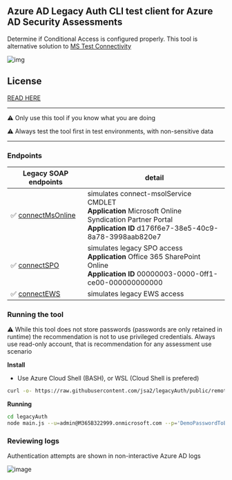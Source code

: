 ## Azure AD Legacy Auth CLI test client for Azure AD Security Assessments 

Determine if Conditional Access is configured properly. This tool is alternative solution to [MS Test Connectivity](https://testconnectivity.microsoft.com/tests/o365)


![img](https://user-images.githubusercontent.com/58001986/152131519-ed7d7a8a-1f3a-47df-a055-010dfebced01.gif)

## License

[READ HERE](https://github.com/jsa2/legacyAuth/blob/public/LICENSE)

---
 
  ⚠ Only use this tool if you know what you are doing

  ⚠ Always test the tool first in test environments, with non-sensitive data

---

### Endpoints 

Legacy SOAP endpoints|detail
-|-
✅ [connectMsOnline](src/msoid.js)| simulates connect-msolService CMDLET <br> **Application** Microsoft Online Syndication Partner Portal <br> **Application ID** d176f6e7-38e5-40c9-8a78-3998aab820e7
✅ [connectSPO](src/spo.js)| simulates legacy SPO access<br> **Application**	Office 365 SharePoint Online <br> **Application ID** 00000003-0000-0ff1-ce00-000000000000
✅ [connectEWS](src/exo.js)| simulates legacy EWS access


### Running the tool
⚠️ While this tool does not store passwords (passwords are only retained in runtime) the recommendation is not to use privileged credentials. Always use read-only account, that is recommendation for any assessment use scenario

**Install**
- Use Azure Cloud Shell (BASH), or WSL (Cloud Shell is prefered)

```sh
curl -o- https://raw.githubusercontent.com/jsa2/legacyAuth/public/remote.sh | bash
```

**Running**
```sh
cd legacyAuth
node main.js --u=admin@M365B322999.onmicrosoft.com --p='DemoPasswordToEmptyTenant!.1'
```
  

### Reviewing logs 

Authentication attempts are shown in non-interactive Azure AD logs 

![image](https://user-images.githubusercontent.com/58001986/152113551-21da3334-e260-47df-a8e5-3536959b3444.png)

